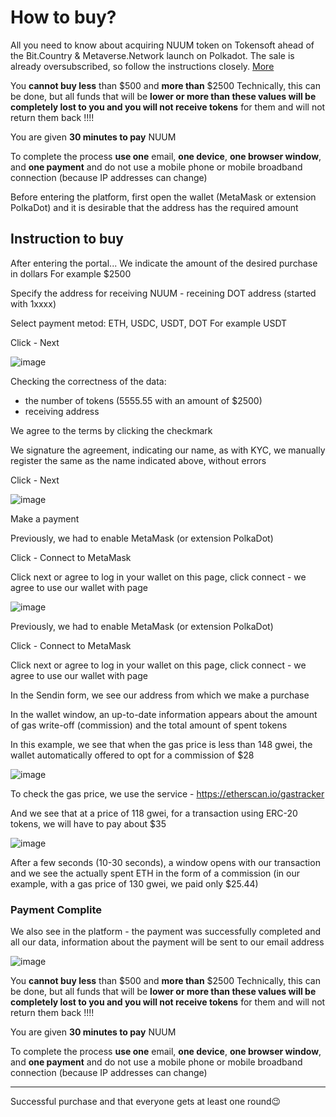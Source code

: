 <h1>How to buy?</h1>

All you need to know about acquiring NUUM token on Tokensoft ahead of the Bit.Country & Metaverse.Network launch on Polkadot. The sale is already oversubscribed, so follow the instructions closely. 
[More](https://medium.com/bit-country/bit-country-metaverse-odyssey-event-checklist-e6aaab9de191)

You **cannot buy less** than $500 and **more than** $2500 
Technically, this can be done, but all funds that will be **lower or more than these values will be completely lost to you and you will not receive tokens** for them and will not return them back !!!!

You are given **30 minutes to pay** NUUM

To complete the process **use one** email, **one device**, **one browser window**, and **one payment** and do not use a mobile phone or mobile broadband connection (because IP addresses can change)

Before entering the platform, first open the wallet (MetaMask or extension PolkaDot) and it is desirable that the address has the required amount

<h2>Instruction to buy</h2>

After entering the portal...
We indicate the amount of the desired purchase in dollars
For example $2500

Specify the address for receiving NUUM - receining DOT address (started with 1xxxx)

Select payment metod: ETH, USDC, USDT, DOT
For example USDT

Click - Next

![image](https://user-images.githubusercontent.com/39410934/144240655-31984ab4-bb51-4f91-8629-6254e98dd98d.png)

Checking the correctness of the data:
- the number of tokens (5555.55 with an amount of $2500)
- receiving address

We agree to the terms by clicking the checkmark

We signature the agreement, indicating our name, as with KYC, we manually register the same as the name indicated above, without errors

Click - Next

![image](https://user-images.githubusercontent.com/39410934/144241478-ffc22cbc-ee5e-4ce8-ae0b-c0a55f18f049.png)

Make a payment

Previously, we had to enable MetaMask (or extension PolkaDot)

Click - Connect to MetaMask

Click next or agree to log in your wallet on this page, click connect - we agree to use our wallet with page

![image](https://user-images.githubusercontent.com/39410934/144242468-b8a0ce2c-38c9-4cbc-ba97-8989b8b0a651.png)

Previously, we had to enable MetaMask (or extension PolkaDot)

Click - Connect to MetaMask

Click next or agree to log in your wallet on this page, click connect - we agree to use our wallet with page

In the Sendin form, we see our address from which we make a purchase

In the wallet window, an up-to-date information appears about the amount of gas write-off (commission) and the total amount of spent tokens

In this example, we see that when the gas price is less than 148 gwei, the wallet automatically offered to opt for a commission of $28

![image](https://user-images.githubusercontent.com/39410934/144243122-0c1f1205-bcd2-479e-a76a-1b440e10343a.png)

To check the gas price, we use the service - https://etherscan.io/gastracker

And we see that at a price of 118 gwei, for a transaction using ERC-20 tokens, we will have to pay about $35

![image](https://user-images.githubusercontent.com/39410934/144243675-19a4aa6d-a585-4ee2-b0a8-def850fde710.png)

After a few seconds (10-30 seconds), a window opens with our transaction and we see the actually spent ETH in the form of a commission (in our example, with a gas price of 130 gwei, we paid only $25.44)

<h3>Payment Complite</h3>

We also see in the platform - the payment was successfully completed and all our data, information about the payment will be sent to our email address

![image](https://user-images.githubusercontent.com/39410934/144244679-1b6a50a0-c6cb-4f23-a86d-f1d501eb2f42.png)

You **cannot buy less** than $500 and **more than** $2500 
Technically, this can be done, but all funds that will be **lower or more than these values will be completely lost to you and you will not receive tokens** for them and will not return them back !!!!

You are given **30 minutes to pay** NUUM

To complete the process **use one** email, **one device**, **one browser window**, and **one payment** and do not use a mobile phone or mobile broadband connection (because IP addresses can change)

-----------

 Successful purchase and that everyone gets at least one round😉
